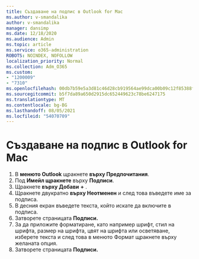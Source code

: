 ```yaml
---
title: Създаване на подпис в Outlook for Mac
ms.author: v-smandalika
author: v-smandalika
manager: dansimp
ms.date: 12/18/2020
ms.audience: Admin
ms.topic: article
ms.service: o365-administration
ROBOTS: NOINDEX, NOFOLLOW
localization_priority: Normal
ms.collection: Adm_O365
ms.custom:
- "1200009"
- "7310"
ms.openlocfilehash: 00db7b59e5a3d81c46d28cb919564ae99dca00b09c12f85388f5c419647dad01
ms.sourcegitcommit: b5f7da89a650d2915dc652449623c78be6247175
ms.translationtype: MT
ms.contentlocale: bg-BG
ms.lasthandoff: 08/05/2021
ms.locfileid: "54070709"
---
```

# <a name="create-a-signature-in-outlook-for-mac"></a>Създаване на подпис в Outlook for Mac

1.  В **менюто Outlook** щракнете **върху Предпочитания**.
2.  Под **Имейл щракнете** върху **Подписи**.
3.  Щракнете **върху Добави** **+** .
4.  Щракнете двукратно **върху Неотменен** и след това въведете име за подписа.
5.  В десния екран въведете текста, който искате да включите в подписа.
6.  Затворете страницата **Подписи.**
7.  За да приложите форматиране, като например шрифт, стил на шрифта, размер на шрифта, цвят на шрифта или осветяване, изберете текста и след това в менюто Формат щракнете върху желаната опция.
8.  Затворете страницата **Подписи.**
